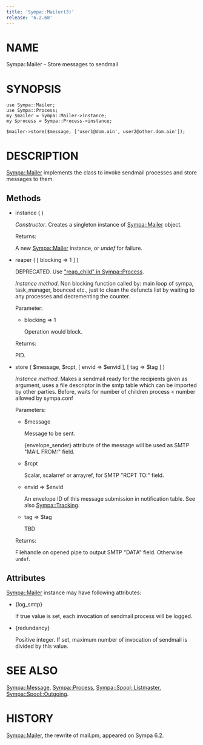```yaml
---
title: 'Sympa::Mailer(3)'
release: '6.2.68'
---
```


# NAME

Sympa::Mailer - Store messages to sendmail

# SYNOPSIS

    use Sympa::Mailer;
    use Sympa::Process;
    my $mailer = Sympa::Mailer->instance;
    my $process = Sympa::Process->instance;

    $mailer->store($message, ['user1@dom.ain', user2@other.dom.ain']);

# DESCRIPTION

[Sympa::Mailer](./Sympa-Mailer.3.md) implements the class to invoke sendmail processes and
store messages to them.

## Methods

- instance ( )

    _Constructor_.
    Creates a singleton instance of [Sympa::Mailer](./Sympa-Mailer.3.md) object.

    Returns:

    A new [Sympa::Mailer](./Sympa-Mailer.3.md) instance, or _undef_ for failure.

- reaper ( \[ blocking => 1 \] )

    DEPRECATED.
    Use ["reap\_child" in Sympa::Process](./Sympa-Process.3.md#reap_child).

    _Instance method_.
    Non blocking function called by: main loop of sympa, task\_manager, bounced
    etc., just to clean the defuncts list by waiting to any processes and
    decrementing the counter.

    Parameter:

    - blocking => 1

        Operation would block.

    Returns:

    PID.

- store ( $message, $rcpt,
\[ envid => $envid \], \[ tag => $tag \] )

    _Instance method_.
    Makes a sendmail ready for the recipients given as argument, uses a file
    descriptor in the smtp table which can be imported by other parties.
    Before, waits for number of children process < number allowed by sympa.conf

    Parameters:

    - $message

        Message to be sent.

        {envelope\_sender} attribute of the message will be used as SMTP "MAIL FROM:"
        field.

    - $rcpt

        Scalar, scalarref or arrayref, for SMTP "RCPT TO:" field.

    - envid => $envid

        An envelope ID of this message submission in notification table.
        See also [Sympa::Tracking](./Sympa-Tracking.3.md).

    - tag => $tag

        TBD

    Returns:

    Filehandle on opened pipe to output SMTP "DATA" field.
    Otherwise `undef`.

## Attributes

[Sympa::Mailer](./Sympa-Mailer.3.md) instance may have following attributes:

- {log\_smtp}

    If true value is set, each invocation of sendmail process will be logged.

- {redundancy}

    Positive integer.
    If set, maximum number of invocation of sendmail is divided by this value.

# SEE ALSO

[Sympa::Message](./Sympa-Message.3.md), [Sympa::Process](./Sympa-Process.3.md),
[Sympa::Spool::Listmaster](./Sympa-Spool-Listmaster.3.md), [Sympa::Spool::Outgoing](./Sympa-Spool-Outgoing.3.md).

# HISTORY

[Sympa::Mailer](./Sympa-Mailer.3.md), the rewrite of mail.pm, appeared on Sympa 6.2.
